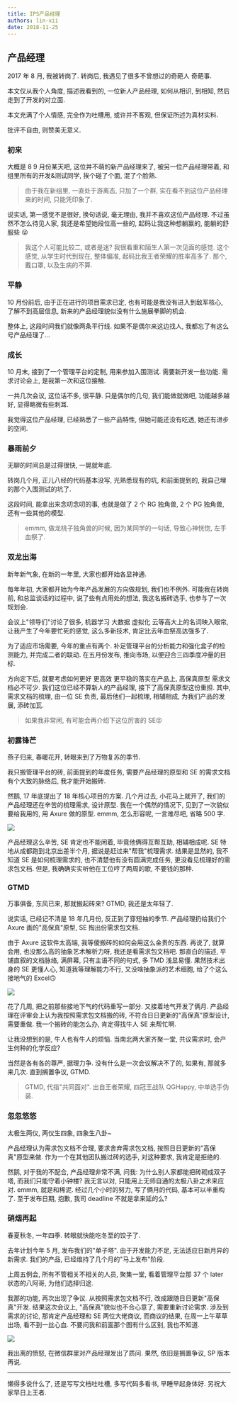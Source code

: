 ```yaml
---
title: IPS产品经理
authors: lin-xii
date: 2018-11-25
---
```


## 产品经理

2017 年 8 月, 我被转岗了. 转岗后, 我遇见了很多不曾想过的奇葩人 奇葩事.

本文仅从我个人角度, 描述我看到的, 一位新人产品经理, 如何从相识, 到相知, 然后走到了开发的对立面.

本文充满了个人情感, 完全作为吐槽用, 或许并不客观, 但保证所述为真材实料.

批评不自由, 则赞美无意义.

### 初来

大概是 8 9 月份某天吧, 这位并不萌的新产品经理来了, 被另一位产品经理带着, 和组里所有的开发&测试同学, 挨个碰了个面, 混了个脸熟.

> 由于我在新组里, 一直处于游离态, 只加了一个群, 实在看不到这位产品经理来的时间, 只能凭印象了.

说实话, 第一感觉不是很好, 换句话说, 毫无理由, 我并不喜欢这位产品经理. 不过虽然不怎么待见人家, 我还是希望她段位高一些的, 起码让我这种想躺赢的, 能躺的舒服些 😜

> 我这个人可能比较二, 或者是迷? 我很看重和陌生人第一次见面的感觉. 这个感觉, 从学生时代到现在, 整体偏准, 起码比我王者荣耀的胜率高多了. 那个, 戴口罩, 以及生病的不算.

### 平静

10 月份前后, 由于正在进行的项目需求已定, 也有可能是我没有进入到敌军核心, 了解不到高层信息, 新来的产品经理貌似没有什么施展拳脚的机会.

整体上, 这段时间我们就像两条平行线. 如果不是偶尔来这边找人, 我都忘了有这么号产品经理了...

### 成长

10 月末, 接到了一个管理平台的定制, 用来参加入围测试. 需要新开发一些功能. 需求讨论会上, 是我第一次和这位接触.

一共几次会议, 这位话不多, 很平静. 只是偶尔的几句, 我们能做就做吧, 功能越多越好, 显得略微有些刺耳.

我觉得这位产品经理, 已经熟悉了一些产品特性, 但她可能还没有吃透, 她还有进步的空间.

### 暴雨前夕

无聊的时间总是过得很快, 一晃就年底.

转岗几个月, 正儿八经的代码基本没写, 光熟悉现有的坑, 和前面提到的, 我自己埋的那个入围测试的坑了.

这段时间, 能拿出来念叨念叨的事, 也就是做了 2 个 RG 独角兽, 2 个 PG 独角兽, 还有一些其他的模型.

> emmm, 做龙桃子独角兽的时候, 因为某同学的一句话, 导致心神恍惚, 左手血祭了.

### 双龙出海

新年新气象, 在新的一年里, 大家也都开始各显神通.

每年年初, 大家都开始为今年产品发展的方向做规划, 我们也不例外. 可能我在转岗前, 和总监谈话的过程中, 说了些有点用处的想法, 我这名搬砖选手, 也参与了一次规划会.

会议上"领导们"讨论了很多, 机器学习 大数据 虚拟化 云等高大上的名词映入眼帘, 让我产生了今年要忙死的感觉, 这么多新技术, 肯定比去年血祭高达强多了.

为了适应市场需要, 今年的重点有两个. 补足管理平台的分析能力和强化盒子的检测能力, 并完成二者的联动. 在五月份发布, 推向市场, 以便迎合三四季度冲量的目标.

方向定下后, 就要考虑如何更好 更高效 更平稳的落实在产品上, 高保真原型 需求文档必不可少. 我们这位已经不算新人的产品经理, 接下了高保真原型这份重担. 其中, 需求文档的梳理, 由一位 SE 负责, 最后他们一起梳理, 相辅相成, 为我们产品的发展, 添砖加瓦.

> 如果我非常闲, 有可能会再介绍下这位厉害的 SE😜

### 初露锋芒

燕子归来, 春暖花开, 转眼来到了万物复苏的季节.

我只搬管理平台的砖, 前面提到的年度任务, 需要产品经理的原型和 SE 的需求文档有个大致的脉络后, 我才能开始搬砖.

然鹅, 17 年底提出了 18 年核心项目的方案. 几个月过去, 小花马上就开了, 我们的产品经理还在辛苦的梳理需求, 设计原型. 我在一个偶然的情况下, 见到了一次貌似要给我用的, 用 Axure 做的原型. emmm, 怎么形容呢, 一言难尽吧, 省略 500 字.

![](../image/高保真.png)

产品经理这么辛苦, SE 肯定也不能闲着, 毕竟他俩得互帮互助, 相辅相成呢. SE 特地从成都跑到北京出差半个月, 据说是赶过来"帮我"梳理需求. 结果是显然的, 我不知道 SE 是如何梳理需求的, 也不清楚他有没有圆满完成任务, 更没看见梳理好的需求包文档. 但是, 我确确实实听他在工位哼了两周的歌, 不要钱的那种.

### GTMD

万事俱备, 东风已来, 那就搬起砖来? GTMD, 我还是太年轻了.

说实话, 已经记不清是 18 年几月份, 反正到了穿短袖的季节. 产品经理扔给我们个 Axure 画的"高保真"原型, SE 掏出份需求包文档.

由于 Axure 这软件太高端, 我等傻搬砖的如何会用这么金贵的东西. 再说了, 就算会用, 也没那么高的抽象艺术解析力呀, 我还是看需求包文档吧. 那直白的描述, 平铺直叙的文档脉络, 满屏幕, 只有主语不同的句式, 多 TMD 浅显易懂. 果然技术出身的 SE 更懂人心, 知道我等理解能力不行, 又没啥抽象派的艺术细胞, 给了个这么接地气的 Excel🙃

![](../image/需求.png)

花了几周, 把之前那些接地下气的代码重写一部分. 又接着地气开发了俩月. 产品经理在评审会上认为我按照需求包文档搬的砖, 不符合日日更新的"高保真"原型设计, 需要重做. 我一个搬砖的能怎么办, 肯定得找牛人 SE 来帮忙啊.

让我没想到的是, 牛人也有牛人的烦恼. 当南北两大家齐聚一堂, 共议需求时, 会产生何种的化学反应?

当然是各有各的尊严, 据理力争. 没有什么是一次会议解决不了的, 如果有, 那就多来几次. 直到搁置争议, GTMD.

> GTMD, 代指"共同面对". 出自王者荣耀, 四冠王战队 QGHappy, 中单选手伪装.

### 忽忽悠悠

太极生两仪, 两仪生四象, 四象生八卦~

产品经理认为需求包文档不合理, 要求舍弃需求包文档, 按照日日更新的"高保真"原型来做. 作为一个在其他团队搬过砖的选手, 对这种要求, 我肯定是拒绝的.

然鹅, 对于我的不配合, 产品经理非常不满, 问我: 为什么别人家都能把砖砌成双子塔, 而我们只能守着小钟楼? 我无言以对, 只能用上无师自通的太极八卦之术来应对. emmm, 就是和稀泥. 经过几个小时的努力, 写了俩月的代码, 基本可以半重构了. 至于发布日期, 抱歉, 我司 deadline 不就是拿来延的么?

### 硝烟再起

春夏秋冬, 一年四季. 转眼就快能吃冬至的饺子了.

去年计划今年 5 月, 发布我们的"单子塔". 由于开发能力不足, 无法适应日新月异的新需求. 我们的产品, 已经维持了几个月的"马上发布"阶段.

上周五例会, 所有不管相关不相关的人员, 聚集一堂, 看着管理平台那 37 个 later 状态的八阿哥, 为他们选择归途.

我那的功能, 再次出现了争议. 从按照需求包文档不行, 改成跟随日日更新"高保真"开发. 结果这次会议上, "高保真"貌似也不合心意了, 需要重新讨论需求. 涉及到需求的讨论, 那肯定产品经理和 SE 两位大佬商议, 而商议的结果, 在周一上午草草出场, 看不到一丝心血. 不要问我和前面那个图有什么区别, 我也不知道.

![](../image/商议结果.png)

我出离的愤怒, 在微信群里对产品经理发出了质问. 果然, 依旧是搁置争议, SP 版本再说.

---

懒得多说什么了, 还是写写文档吐吐槽, 多写代码多看书, 早睡早起身体好. 另祝大家早日上王者.
